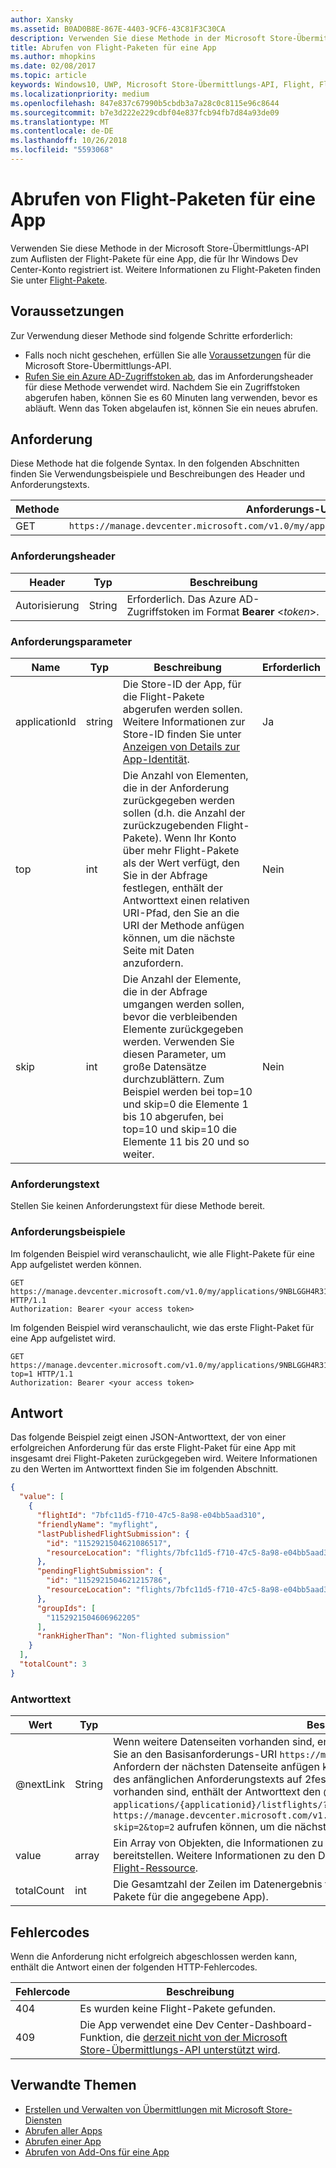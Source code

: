 ```yaml
---
author: Xansky
ms.assetid: B0AD0B8E-867E-4403-9CF6-43C81F3C30CA
description: Verwenden Sie diese Methode in der Microsoft Store-Übermittlungs-API, um Informationen zu einem Flight-Paket für eine App abzurufen, die für Ihr Windows Dev Center-Konto registriert ist.
title: Abrufen von Flight-Paketen für eine App
ms.author: mhopkins
ms.date: 02/08/2017
ms.topic: article
keywords: Windows10, UWP, Microsoft Store-Übermittlungs-API, Flight, Flight-Pakete
ms.localizationpriority: medium
ms.openlocfilehash: 847e837c67990b5cbdb3a7a28c0c8115e96c8644
ms.sourcegitcommit: b7e3d222e229cdbf04e837fcb94fb7d84a93de09
ms.translationtype: MT
ms.contentlocale: de-DE
ms.lasthandoff: 10/26/2018
ms.locfileid: "5593068"
---
```

# <a name="get-package-flights-for-an-app"></a>Abrufen von Flight-Paketen für eine App

Verwenden Sie diese Methode in der Microsoft Store-Übermittlungs-API zum Auflisten der Flight-Pakete für eine App, die für Ihr Windows Dev Center-Konto registriert ist. Weitere Informationen zu Flight-Paketen finden Sie unter [Flight-Pakete](https://msdn.microsoft.com/windows/uwp/publish/package-flights).

## <a name="prerequisites"></a>Voraussetzungen

Zur Verwendung dieser Methode sind folgende Schritte erforderlich:

* Falls noch nicht geschehen, erfüllen Sie alle [Voraussetzungen](create-and-manage-submissions-using-windows-store-services.md#prerequisites) für die Microsoft Store-Übermittlungs-API.
* [Rufen Sie ein Azure AD-Zugriffstoken ab](create-and-manage-submissions-using-windows-store-services.md#obtain-an-azure-ad-access-token), das im Anforderungsheader für diese Methode verwendet wird. Nachdem Sie ein Zugriffstoken abgerufen haben, können Sie es 60 Minuten lang verwenden, bevor es abläuft. Wenn das Token abgelaufen ist, können Sie ein neues abrufen.

## <a name="request"></a>Anforderung

Diese Methode hat die folgende Syntax. In den folgenden Abschnitten finden Sie Verwendungsbeispiele und Beschreibungen des Header und Anforderungstexts.

| Methode | Anforderungs-URI                                                      |
|--------|------------------------------------------------------------------|
| GET    | ```https://manage.devcenter.microsoft.com/v1.0/my/applications/{applicationId}/listflights``` |


### <a name="request-header"></a>Anforderungsheader

| Header        | Typ   | Beschreibung                                                                 |
|---------------|--------|-----------------------------------------------------------------------------|
| Autorisierung | String | Erforderlich. Das Azure AD-Zugriffstoken im Format **Bearer** &lt;*token*&gt;. |


### <a name="request-parameters"></a>Anforderungsparameter

|  Name  |  Typ  |  Beschreibung  |  Erforderlich  |
|------|------|------|------|
|  applicationId  |  string  |  Die Store-ID der App, für die Flight-Pakete abgerufen werden sollen. Weitere Informationen zur Store-ID finden Sie unter [Anzeigen von Details zur App-Identität](https://msdn.microsoft.com/windows/uwp/publish/view-app-identity-details).  |  Ja  |
|  top  |  int  |  Die Anzahl von Elementen, die in der Anforderung zurückgegeben werden sollen (d.h. die Anzahl der zurückzugebenden Flight-Pakete). Wenn Ihr Konto über mehr Flight-Pakete als der Wert verfügt, den Sie in der Abfrage festlegen, enthält der Antworttext einen relativen URI-Pfad, den Sie an die URI der Methode anfügen können, um die nächste Seite mit Daten anzufordern.  |  Nein  |
|  skip  |  int  |  Die Anzahl der Elemente, die in der Abfrage umgangen werden sollen, bevor die verbleibenden Elemente zurückgegeben werden. Verwenden Sie diesen Parameter, um große Datensätze durchzublättern. Zum Beispiel werden bei top=10 und skip=0 die Elemente 1 bis 10 abgerufen, bei top=10 und skip=10 die Elemente 11 bis 20 und so weiter.  |  Nein  |


### <a name="request-body"></a>Anforderungstext

Stellen Sie keinen Anforderungstext für diese Methode bereit.

### <a name="request-examples"></a>Anforderungsbeispiele

Im folgenden Beispiel wird veranschaulicht, wie alle Flight-Pakete für eine App aufgelistet werden können.

```
GET https://manage.devcenter.microsoft.com/v1.0/my/applications/9NBLGGH4R315/listflights HTTP/1.1
Authorization: Bearer <your access token>
```

Im folgenden Beispiel wird veranschaulicht, wie das erste Flight-Paket für eine App aufgelistet wird.

```
GET https://manage.devcenter.microsoft.com/v1.0/my/applications/9NBLGGH4R315/listflights?top=1 HTTP/1.1
Authorization: Bearer <your access token>
```

## <a name="response"></a>Antwort

Das folgende Beispiel zeigt einen JSON-Antworttext, der von einer erfolgreichen Anforderung für das erste Flight-Paket für eine App mit insgesamt drei Flight-Paketen zurückgegeben wird. Weitere Informationen zu den Werten im Antworttext finden Sie im folgenden Abschnitt.

```json
{
  "value": [
    {
      "flightId": "7bfc11d5-f710-47c5-8a98-e04bb5aad310",
      "friendlyName": "myflight",
      "lastPublishedFlightSubmission": {
        "id": "1152921504621086517",
        "resourceLocation": "flights/7bfc11d5-f710-47c5-8a98-e04bb5aad310/submissions/1152921504621086517"
      },
      "pendingFlightSubmission": {
        "id": "1152921504621215786",
        "resourceLocation": "flights/7bfc11d5-f710-47c5-8a98-e04bb5aad310/submissions/1152921504621215786"
      },
      "groupIds": [
        "1152921504606962205"
      ],
      "rankHigherThan": "Non-flighted submission"
    }
  ],
  "totalCount": 3
}
```

### <a name="response-body"></a>Antworttext

| Wert      | Typ   | Beschreibung       |
|------------|--------|---------------------|
| @nextLink  | String | Wenn weitere Datenseiten vorhanden sind, enthält diese Zeichenfolge einen relativen Pfad, den Sie an den Basisanforderungs-URI ```https://manage.devcenter.microsoft.com/v1.0/my/``` zum Anfordern der nächsten Datenseite anfügen können. Wenn beispielsweise der Parameter *top* des anfänglichen Anforderungstexts auf 2festgelegt ist, für die App jedoch 4Flight-Pakete vorhanden sind, enthält der Antworttext den @nextLink-Wert ```applications/{applicationid}/listflights/?skip=2&top=2```, der angibt, dass Sie ```https://manage.devcenter.microsoft.com/v1.0/my/applications/{applicationid}/listflights/?skip=2&top=2``` aufrufen können, um die nächsten 2Flight-Pakete anzufordern. |
| value      | array  | Ein Array von Objekten, die Informationen zu Flight-Paketen für die angegebene App bereitstellen. Weitere Informationen zu den Daten in den einzelnen Objekten finden Sie unter [Flight-Ressource](get-app-data.md#flight-object).               |
| totalCount | int    | Die Gesamtzahl der Zeilen im Datenergebnis für die Abfrage (d.h. die Gesamtanzahl der Flight-Pakete für die angegebene App).   |


## <a name="error-codes"></a>Fehlercodes

Wenn die Anforderung nicht erfolgreich abgeschlossen werden kann, enthält die Antwort einen der folgenden HTTP-Fehlercodes.

| Fehlercode |  Beschreibung   |
|--------|------------------|
| 404  | Es wurden keine Flight-Pakete gefunden. |
| 409  | Die App verwendet eine Dev Center-Dashboard-Funktion, die [derzeit nicht von der Microsoft Store-Übermittlungs-API unterstützt wird](create-and-manage-submissions-using-windows-store-services.md#not_supported).  |


## <a name="related-topics"></a>Verwandte Themen

* [Erstellen und Verwalten von Übermittlungen mit Microsoft Store-Diensten](create-and-manage-submissions-using-windows-store-services.md)
* [Abrufen aller Apps](get-all-apps.md)
* [Abrufen einer App](get-an-app.md)
* [Abrufen von Add-Ons für eine App](get-add-ons-for-an-app.md)
